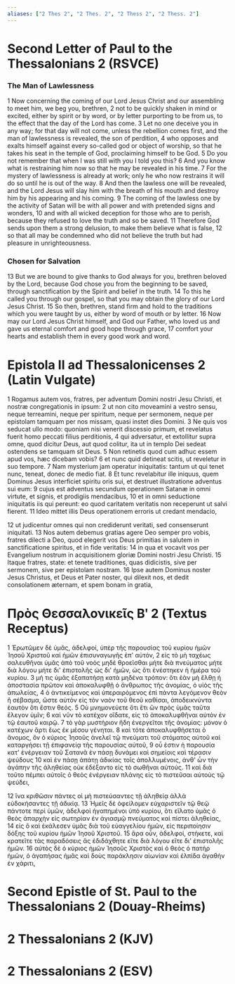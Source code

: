```yaml
---
aliases: ["2 Thes 2", "2 Thes. 2", "2 Thess 2", "2 Thess. 2"]
---
```



# Second Letter of Paul to the Thessalonians 2 (RSVCE)

### The Man of Lawlessness
1 Now concerning the coming of our Lord Jesus Christ and our assembling to meet him, we beg you, brethren,
2 not to be quickly shaken in mind or excited, either by spirit or by word, or by letter purporting to be from us, to the effect that the day of the Lord has come.
3 Let no one deceive you in any way; for that day will not come, unless the rebellion comes first, and the man of lawlessness is revealed, the son of perdition,
4 who opposes and exalts himself against every so-called god or object of worship, so that he takes his seat in the temple of God, proclaiming himself to be God.
5 Do you not remember that when I was still with you I told you this?
6 And you know what is restraining him now so that he may be revealed in his time.
7 For the mystery of lawlessness is already at work; only he who now restrains it will do so until he is out of the way.
8 And then the lawless one will be revealed, and the Lord Jesus will slay him with the breath of his mouth and destroy him by his appearing and his coming.
9 The coming of the lawless one by the activity of Satan will be with all power and with pretended signs and wonders,
10 and with all wicked deception for those who are to perish, because they refused to love the truth and so be saved.
11 Therefore God sends upon them a strong delusion, to make them believe what is false,
12 so that all may be condemned who did not believe the truth but had pleasure in unrighteousness.
### Chosen for Salvation
13 But we are bound to give thanks to God always for you, brethren beloved by the Lord, because God chose you from the beginning to be saved, through sanctification by the Spirit and belief in the truth.
14 To this he called you through our gospel, so that you may obtain the glory of our Lord Jesus Christ.
15 So then, brethren, stand firm and hold to the traditions which you were taught by us, either by word of mouth or by letter.
16 Now may our Lord Jesus Christ himself, and God our Father, who loved us and gave us eternal comfort and good hope through grace,
17 comfort your hearts and establish them in every good work and word.


# Epistola II ad Thessalonicenses 2 (Latin Vulgate)

1 Rogamus autem vos, fratres, per adventum Domini nostri Jesu Christi, et nostræ congregationis in ipsum:
2 ut non cito moveamini a vestro sensu, neque terreamini, neque per spiritum, neque per sermonem, neque per epistolam tamquam per nos missam, quasi instet dies Domini.
3 Ne quis vos seducat ullo modo: quoniam nisi venerit discessio primum, et revelatus fuerit homo peccati filius perditionis,
4 qui adversatur, et extollitur supra omne, quod dicitur Deus, aut quod colitur, ita ut in templo Dei sedeat ostendens se tamquam sit Deus.
5 Non retinetis quod cum adhuc essem apud vos, hæc dicebam vobis?
6 et nunc quid detineat scitis, ut reveletur in suo tempore.
7 Nam mysterium jam operatur iniquitatis: tantum ut qui tenet nunc, teneat, donec de medio fiat.
8 Et tunc revelabitur ille iniquus, quem Dominus Jesus interficiet spiritu oris sui, et destruet illustratione adventus sui eum:
9 cujus est adventus secundum operationem Satanæ in omni virtute, et signis, et prodigiis mendacibus,
10 et in omni seductione iniquitatis iis qui pereunt: eo quod caritatem veritatis non receperunt ut salvi fierent.
11 Ideo mittet illis Deus operationem erroris ut credant mendacio,

12 ut judicentur omnes qui non crediderunt veritati, sed consenserunt iniquitati.
13 Nos autem debemus gratias agere Deo semper pro vobis, fratres dilecti a Deo, quod elegerit vos Deus primitias in salutem in sanctificatione spiritus, et in fide veritatis:
14 in qua et vocavit vos per Evangelium nostrum in acquisitionem gloriæ Domini nostri Jesu Christi.
15 Itaque fratres, state: et tenete traditiones, quas didicistis, sive per sermonem, sive per epistolam nostram.
16 Ipse autem Dominus noster Jesus Christus, et Deus et Pater noster, qui dilexit nos, et dedit consolationem æternam, et spem bonam in gratia,


# Πρὸς Θεσσαλονικεῖς Βʹ 2 (Textus Receptus)

1 Ἐρωτῶμεν δὲ ὑμᾶς, ἀδελφοί, ὑπὲρ τῆς παρουσίας τοῦ κυρίου ἡμῶν Ἰησοῦ Χριστοῦ καὶ ἡμῶν ἐπισυναγωγῆς ἐπ' αὐτόν,
2 εἰς τὸ μὴ ταχέως σαλευθῆναι ὑμᾶς ἀπὸ τοῦ νοὸς μηδὲ θροεῖσθαι μήτε διὰ πνεύματος μήτε διὰ λόγου μήτε δι' ἐπιστολῆς ὡς δι' ἡμῶν, ὡς ὅτι ἐνέστηκεν ἡ ἡμέρα τοῦ κυρίου.
3 μή τις ὑμᾶς ἐξαπατήσῃ κατὰ μηδένα τρόπον: ὅτι ἐὰν μὴ ἔλθῃ ἡ ἀποστασία πρῶτον καὶ ἀποκαλυφθῇ ὁ ἄνθρωπος τῆς ἀνομίας, ὁ υἱὸς τῆς ἀπωλείας,
4 ὁ ἀντικείμενος καὶ ὑπεραιρόμενος ἐπὶ πάντα λεγόμενον θεὸν ἢ σέβασμα, ὥστε αὐτὸν εἰς τὸν ναὸν τοῦ θεοῦ καθίσαι, ἀποδεικνύντα ἑαυτὸν ὅτι ἔστιν θεός.
5 Οὐ μνημονεύετε ὅτι ἔτι ὢν πρὸς ὑμᾶς ταῦτα ἔλεγον ὑμῖν;
6 καὶ νῦν τὸ κατέχον οἴδατε, εἰς τὸ ἀποκαλυφθῆναι αὐτὸν ἐν τῷ ἑαυτοῦ καιρῷ.
7 τὸ γὰρ μυστήριον ἤδη ἐνεργεῖται τῆς ἀνομίας: μόνον ὁ κατέχων ἄρτι ἕως ἐκ μέσου γένηται.
8 καὶ τότε ἀποκαλυφθήσεται ὁ ἄνομος, ὃν ὁ κύριος Ἰησοῦς ἀνελεῖ τῷ πνεύματι τοῦ στόματος αὐτοῦ καὶ καταργήσει τῇ ἐπιφανείᾳ τῆς παρουσίας αὐτοῦ,
9 οὗ ἐστιν ἡ παρουσία κατ' ἐνέργειαν τοῦ Σατανᾶ ἐν πάσῃ δυνάμει καὶ σημείοις καὶ τέρασιν ψεύδους
10 καὶ ἐν πάσῃ ἀπάτῃ ἀδικίας τοῖς ἀπολλυμένοις, ἀνθ' ὧν τὴν ἀγάπην τῆς ἀληθείας οὐκ ἐδέξαντο εἰς τὸ σωθῆναι αὐτούς.
11 καὶ διὰ τοῦτο πέμπει αὐτοῖς ὁ θεὸς ἐνέργειαν πλάνης εἰς τὸ πιστεῦσαι αὐτοὺς τῷ ψεύδει,

12 ἵνα κριθῶσιν πάντες οἱ μὴ πιστεύσαντες τῇ ἀληθείᾳ ἀλλὰ εὐδοκήσαντες τῇ ἀδικίᾳ.
13 Ἡμεῖς δὲ ὀφείλομεν εὐχαριστεῖν τῷ θεῷ πάντοτε περὶ ὑμῶν, ἀδελφοὶ ἠγαπημένοι ὑπὸ κυρίου, ὅτι εἵλατο ὑμᾶς ὁ θεὸς ἀπαρχὴν εἰς σωτηρίαν ἐν ἁγιασμῷ πνεύματος καὶ πίστει ἀληθείας,
14 εἰς ὃ καὶ ἐκάλεσεν ὑμᾶς διὰ τοῦ εὐαγγελίου ἡμῶν, εἰς περιποίησιν δόξης τοῦ κυρίου ἡμῶν Ἰησοῦ Χριστοῦ.
15 ἄρα οὖν, ἀδελφοί, στήκετε, καὶ κρατεῖτε τὰς παραδόσεις ἃς ἐδιδάχθητε εἴτε διὰ λόγου εἴτε δι' ἐπιστολῆς ἡμῶν.
16 αὐτὸς δὲ ὁ κύριος ἡμῶν Ἰησοῦς Χριστὸς καὶ ὁ θεὸς ὁ πατὴρ ἡμῶν, ὁ ἀγαπήσας ἡμᾶς καὶ δοὺς παράκλησιν αἰωνίαν καὶ ἐλπίδα ἀγαθὴν ἐν χάριτι,


# Second Epistle of St. Paul to the Thessalonians 2 (Douay-Rheims)


# 2 Thessalonians 2 (KJV)


# 2 Thessalonians 2 (ESV)


